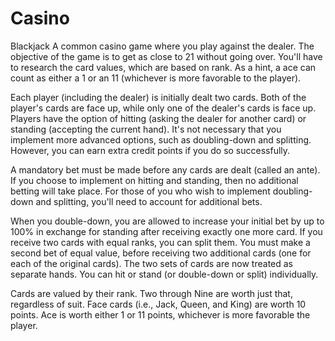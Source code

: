 # Casino

Blackjack
A common casino game where you play against the dealer. The objective of the game is to get as close to 21 without going over. You'll have to research the card values, which are based on rank. As a hint, a ace can count as either a 1 or an 11 (whichever is more favorable to the player).

Each player (including the dealer) is initially dealt two cards. Both of the player's cards are face up, while only one of the dealer's cards is face up. Players have the option of hitting (asking the dealer for another card) or standing (accepting the current hand). It's not necessary that you implement more advanced options, such as doubling-down and splitting. However, you can earn extra credit points if you do so successfully.

A mandatory bet must be made before any cards are dealt (called an ante). If you choose to implement on hitting and standing, then no additional betting will take place. For those of you who wish to implement doubling-down and splitting, you'll need to account for additional bets.

When you double-down, you are allowed to increase your initial bet by up to 100% in exchange for standing after receiving exactly one more card. If you receive two cards with equal ranks, you can split them. You must make a second bet of equal value, before receiving two additional cards (one for each of the original cards). The two sets of cards are now treated as separate hands. You can hit or stand (or double-down or split) individually.

Cards are valued by their rank. Two through Nine are worth just that, regardless of suit. Face cards (i.e., Jack, Queen, and King) are worth 10 points. Ace is worth either 1 or 11 points, whichever is more favorable the player.
